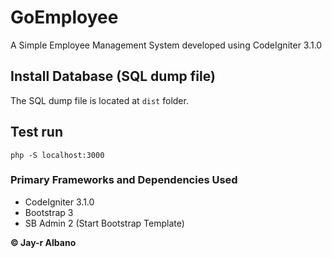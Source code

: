 # GoEmployee
A Simple Employee Management System developed using CodeIgniter 3.1.0

## Install Database (SQL dump file)
The SQL dump file is located at `dist` folder.

## Test run
`php -S localhost:3000`

### Primary Frameworks and Dependencies Used
* CodeIgniter 3.1.0
* Bootstrap 3
* SB Admin 2 (Start Bootstrap Template)

**© Jay-r Albano**
